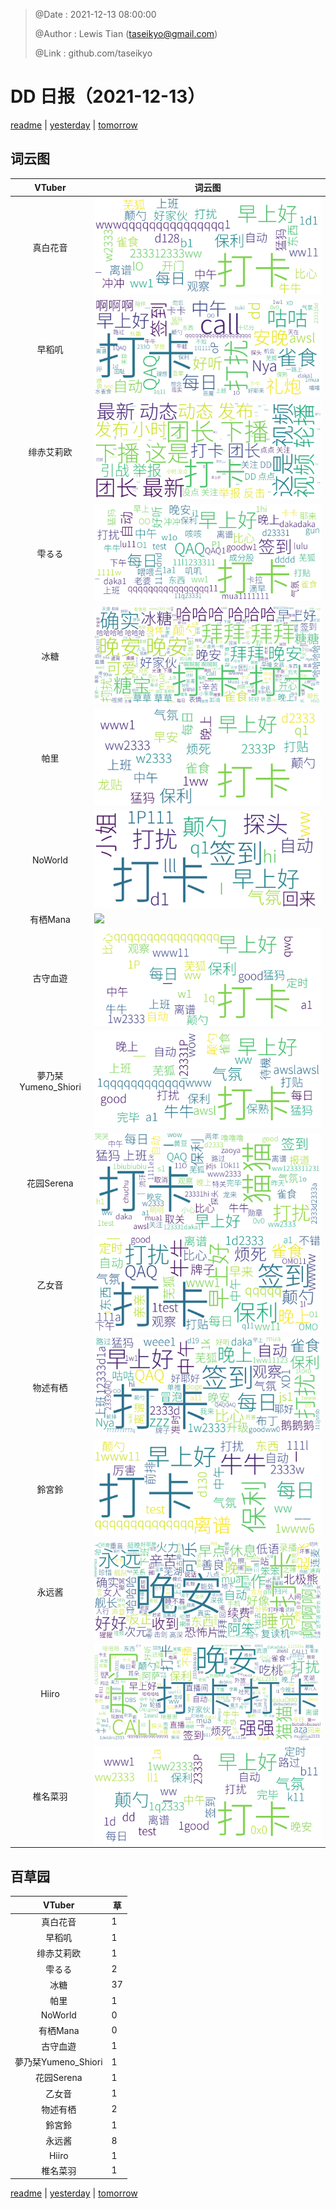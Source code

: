 > @Date    : 2021-12-13 08:00:00
>
> @Author  : Lewis Tian (taseikyo@gmail.com)
>
> @Link    : github.com/taseikyo

# DD 日报（2021-12-13）

[readme](../README.md) | [yesterday](2021-12-12.md) | [tomorrow](2021-12-14.md)

## 词云图

|VTuber|词云图|
|:-:|-|
|真白花音|![](../../images/daily/21402309_2021-12-13_purge_wordcloud.png)|
|早稻叽|![](../../images/daily/41682_2021-12-13_purge_wordcloud.png)|
|绯赤艾莉欧|![](../../images/daily/21396545_2021-12-13_purge_wordcloud.png)|
|雫るる|![](../../images/daily/21013446_2021-12-13_purge_wordcloud.png)|
|冰糖|![](../../images/daily/876396_2021-12-13_purge_wordcloud.png)|
|帕里|![](../../images/daily/4895312_2021-12-13_purge_wordcloud.png)|
|NoWorld|![](../../images/daily/21448649_2021-12-13_purge_wordcloud.png)|
|有栖Mana|![](../../images/daily/6542258_2021-12-13_purge_wordcloud.png)|
|古守血遊|![](../../images/daily/8725120_2021-12-13_purge_wordcloud.png)|
|夢乃栞Yumeno_Shiori|![](../../images/daily/14052636_2021-12-13_purge_wordcloud.png)|
|花园Serena|![](../../images/daily/14327465_2021-12-13_purge_wordcloud.png)|
|乙女音|![](../../images/daily/21320551_2021-12-13_purge_wordcloud.png)|
|物述有栖|![](../../images/daily/21449083_2021-12-13_purge_wordcloud.png)|
|鈴宮鈴|![](../../images/daily/21685677_2021-12-13_purge_wordcloud.png)|
|永远酱|![](../../images/daily/21701071_2021-12-13_purge_wordcloud.png)|
|Hiiro|![](../../images/daily/21919321_2021-12-13_purge_wordcloud.png)|
|椎名菜羽|![](../../images/daily/22347054_2021-12-13_purge_wordcloud.png)|

## 百草园

|VTuber|草|
|:-:|-|
|真白花音|1|
|早稻叽|1|
|绯赤艾莉欧|1|
|雫るる|2|
|冰糖|37|
|帕里|1|
|NoWorld|0|
|有栖Mana|0|
|古守血遊|1|
|夢乃栞Yumeno_Shiori|1|
|花园Serena|1|
|乙女音|1|
|物述有栖|2|
|鈴宮鈴|1|
|永远酱|8|
|Hiiro|1|
|椎名菜羽|1|

[readme](../README.md) | [yesterday](2021-12-12.md) | [tomorrow](2021-12-14.md)

